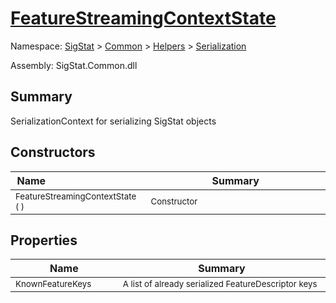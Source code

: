 # [FeatureStreamingContextState](./FeatureStreamingContextState.md)

Namespace: [SigStat]() > [Common](./../../README.md) > [Helpers](./../README.md) > [Serialization](./README.md)

Assembly: SigStat.Common.dll

## Summary
SerializationContext for serializing SigStat objects

## Constructors

| Name<a href="#"><img width=150></a> | Summary<a href="#"><img width=475></a> | 
| --- | --- | 
| <sub>FeatureStreamingContextState (  )</sub>| <sub>Constructor</sub>| <br>


## Properties

| Name<a href="#"><img width=150></a> | Summary<a href="#"><img width=475></a> | 
| --- | --- | 
| <sub>KnownFeatureKeys</sub>| <sub>A list of already serialized FeatureDescriptor keys</sub>| <br>


